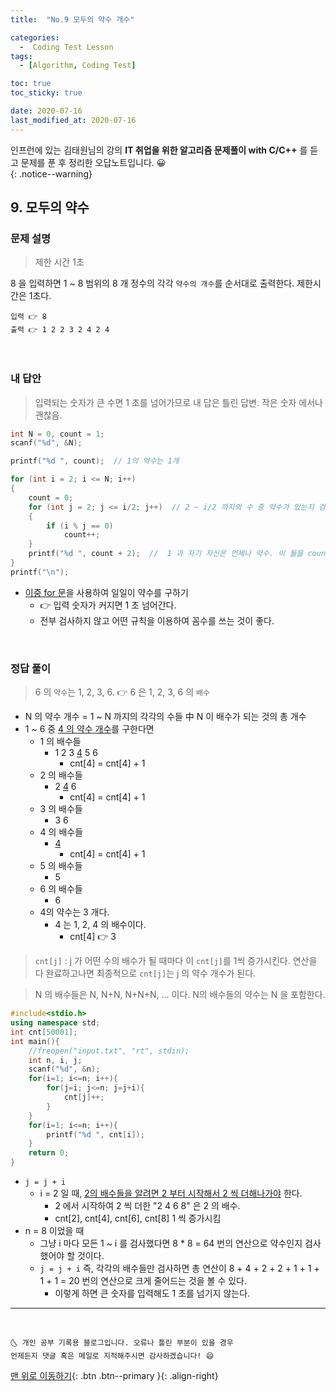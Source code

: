 ```yaml
---
title:  "No.9 모두의 약수 개수" 

categories:
  -  Coding Test Lesson
tags:
  - [Algorithm, Coding Test]

toc: true
toc_sticky: true

date: 2020-07-16
last_modified_at: 2020-07-16
---
```


인프런에 있는 김태원님의 강의 **IT 취업을 위한 알고리즘 문제풀이 with C/C++** 를 듣고 문제를 푼 후 정리한 오답노트입니다. 😀  
{: .notice--warning}

## 9. 모두의 약수

### 문제 설명

> 제한 시간 1초

8 을 입력하면 1 ~ 8 범위의 8 개 정수의 각각 `약수의 개수`를 순서대로 출력한다. 제한시간은 1초다.

```
입력 👉 8
출력 👉 1 2 2 3 2 4 2 4
```

<br>

### 내 답안

> 입력되는 숫자가 큰 수면 1 초를 넘어가므로 내 답은 틀린 답변. 작은 숫자 에서나 괜찮음.

```cpp
int N = 0, count = 1;
scanf("%d", &N);

printf("%d ", count);  // 1의 약수는 1개

for (int i = 2; i <= N; i++)
{
    count = 0;
    for (int j = 2; j <= i/2; j++)  // 2 ~ i/2 까지의 수 중 약수가 있는지 검사한다. i의 약수 범위는 1~i/2 를 넘지 않는다.
    {
        if (i % j == 0)
            count++;
    }
    printf("%d ", count + 2);  //  1 과 자기 자신은 언제나 약수. 이 둘을 count에 더해줌.
}
printf("\n");
```
  - <u>이중 for 문</u>을 사용하여 일일이 약수를 구하기
    - 👉 입력 숫자가 커지면 1 초 넘어간다. 
    - 전부 검사하지 않고 어떤 규칙을 이용하여 꼼수를 쓰는 것이 좋다.
     
<br>

### 정답 풀이

> 6 의 `약수`는 1, 2, 3, 6. 👉 6 은 1, 2, 3, 6 의 `배수`

- N 의 약수 개수 = 1 ~ N 까지의 각각의 수들 中 N 이 배수가 되는 것의 총 개수
- 1 ~ 6 중 <u>4 의 약수 개수</u>를 구한다면
  - 1 의 배수들
    - 1 2 3 <u>4</u> 5 6
      - cnt[4] = cnt[4] + 1
  - 2 의 배수들
    - 2 <u>4</u> 6
      - cnt[4] = cnt[4] + 1
  - 3 의 배수들 
    - 3 6
  - 4 의 배수들 
    - <u>4</u>
      - cnt[4] = cnt[4] + 1
  - 5 의 배수들 
    - 5
  - 6 의 배수들 
    - 6
  - 4의 약수는 3 개다.
    - 4 는 1, 2, 4 의 배수이다.
      - cnt[4] 👉 3

> `cnt[j]` : j 가 어떤 수의 배수가 될 때마다 이 `cnt[j]`를 1씩 증가시킨다. 연산을 다 완료하고나면 최종적으로 `cnt[j]`는 j 의 약수 개수가 된다.

> N 의 배수들은 N, N+N, N+N+N, ... 이다. N의 배수들의 약수는 N 을 포함한다.

```cpp
#include<stdio.h>
using namespace std;
int cnt[50001];
int main(){
	//freopen("input.txt", "rt", stdin);
	int n, i, j;
	scanf("%d", &n);
	for(i=1; i<=n; i++){
		for(j=i; j<=n; j=j+i){
			cnt[j]++;
		}
	}
	for(i=1; i<=n; i++){
		printf("%d ", cnt[i]);
	}
	return 0;
}
```

- `j = j + i`
  - i = 2 일 때, <u>2의 배수들을 알려면 2 부터 시작해서 2 씩 더해나가야</u> 한다.
    - 2 에서 시작하여 2 씩 더한 "2 4 6 8" 은 2 의 배수.
    - cnt[2], cnt[4], cnt[6], cnt[8] 1 씩 증가시킴
- n = 8 이었을 때 
  - 그냥 i 마다 모든 1 ~ i 를 검사했다면 8 * 8 = 64 번의 연산으로 약수인지 검사했어야 할 것이다.
  - `j = j + i` 즉, 각각의 배수들만 검사하면 총 연산이 8 + 4 + 2 + 2 + 1 + 1 + 1 + 1 = 20 번의 연산으로 크게 줄어드는 것을 볼 수 있다.
    - 이렇게 하면 큰 숫자를 입력해도 1 초를 넘기지 않는다. 


***
<br>

    🌜 개인 공부 기록용 블로그입니다. 오류나 틀린 부분이 있을 경우 
    언제든지 댓글 혹은 메일로 지적해주시면 감사하겠습니다! 😄

[맨 위로 이동하기](#){: .btn .btn--primary }{: .align-right}